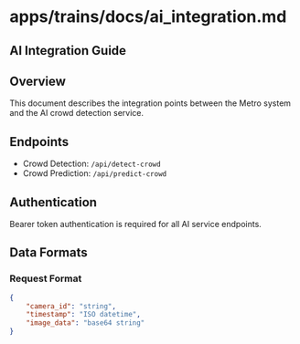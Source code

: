 # apps/trains/docs/ai_integration.md

## AI Integration Guide

## Overview

This document describes the integration points between the Metro system and the AI crowd detection service.

## Endpoints

- Crowd Detection: `/api/detect-crowd`
- Crowd Prediction: `/api/predict-crowd`

## Authentication

Bearer token authentication is required for all AI service endpoints.

## Data Formats

### Request Format

```json
{
    "camera_id": "string",
    "timestamp": "ISO datetime",
    "image_data": "base64 string"
}
